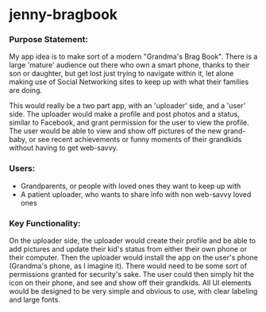 jenny-bragbook
==============
### Purpose Statement:

My app idea is to make sort of a modern "Grandma's Brag Book".  There is a large 'mature' audience out there who own a smart phone, thanks to their son or daughter, but get lost just trying to navigate within it, let alone making use of Social Networking sites to keep up with what their families are doing. 

This would really be a two part app, with an 'uploader' side, and a 'user' side.  The uploader would make a profile and post photos and a status, similar to Facebook, and grant permission for the user to view the profile.  The user would be able to view and show off pictures of the new grand-baby, or see recent achievements or funny moments of their grandkids without having to get web-savvy.

### Users:

  * Grandparents, or people with loved ones they want to keep up with
  * A patient  uploader, who wants to share info with non web-savvy loved ones

### Key Functionality:

On the uploader side, the uploader would create their profile and be able to add pictures and update their kid's status from either their own phone or their computer.  Then the uploader would install the app on the user's phone (Grandma's phone, as I imagine it).  There would need to be some sort of permissions granted for security's sake.  The user could then simply hit the icon on their phone, and see and show off their grandkids.  All UI elements would be designed to be very simple and obvious to use, with clear labeling and large fonts.     
